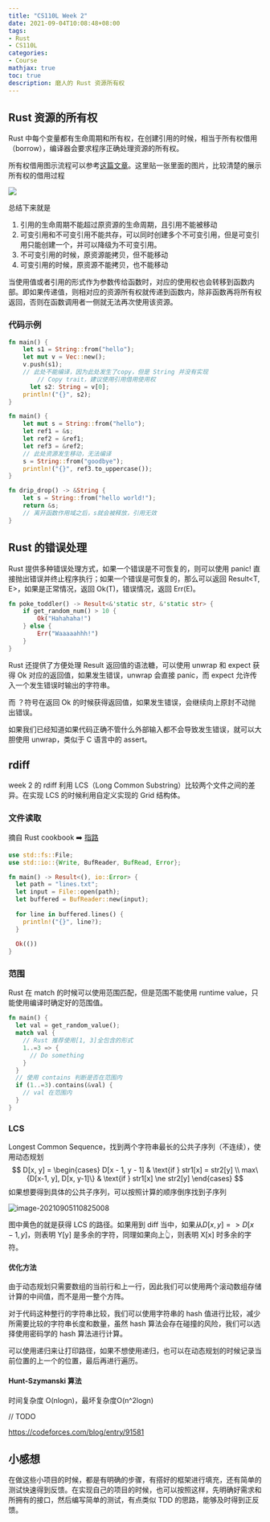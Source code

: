 ```yaml
---
title: "CS110L Week 2"
date: 2021-09-04T10:08:48+08:00
tags:
- Rust
- CS110L
categories:
- Course
mathjax: true
toc: true
description: 磨人的 Rust 资源所有权
---
```


## Rust 资源的所有权

Rust 中每个变量都有生命周期和所有权，在创建引用的时候，相当于所有权借用（borrow），编译器会要求程序正确处理资源的所有权。

所有权借用图示流程可以参考[这篇文章](https://www.notion.so/Rust-94aebbb2df77462bbc20b5536c611106#878feb4fbe6b4764874c06760874bf9f)。这里贴一张里面的图片，比较清楚的展示所有权的借用过程

![](rust-move-copy-borrow.png)

总结下来就是

1. 引用的生命周期不能超过原资源的生命周期，且引用不能被移动
2. 可变引用和不可变引用不能共存，可以同时创建多个不可变引用，但是可变引用只能创建一个，并可以降级为不可变引用。
3. 不可变引用的时候，原资源能拷贝，但不能移动
4. 可变引用的时候，原资源不能拷贝，也不能移动

当使用值或者引用的形式作为参数传给函数时，对应的使用权也会转移到函数内部。即如果传递值，则相对应的资源所有权就传递到函数内，除非函数再将所有权返回，否则在函数调用者一侧就无法再次使用该资源。

### 代码示例

```rust
fn main() {
    let s1 = String::from("hello");
    let mut v = Vec::new();
    v.push(s1);
    // 此处不能编译，因为此处发生了copy，但是 String 并没有实现
		// Copy trait，建议使用引用借用使用权
	  let s2: String = v[0];
    println!("{}", s2);
}
```

```rust
fn main() {
    let mut s = String::from("hello");
    let ref1 = &s;
    let ref2 = &ref1;
    let ref3 = &ref2;
  	// 此处资源发生移动，无法编译
    s = String::from("goodbye");
    println!("{}", ref3.to_uppercase());
}
```

```rust
fn drip_drop() -> &String {
    let s = String::from("hello world!");
    return &s;
    // 离开函数作用域之后，s就会被释放，引用无效
}
```

## Rust 的错误处理

Rust 提供多种错误处理方式，如果一个错误是不可恢复的，则可以使用 panic! 直接抛出错误并终止程序执行；如果一个错误是可恢复的，那么可以返回 Result<T, E>，如果是正常情况，返回 Ok(T)，错误情况，返回 Err(E)。

```rust
fn poke_toddler() -> Result<&'static str, &'static str> {
    if get_random_num() > 10 {
        Ok("Hahahaha!")
    } else {
        Err("Waaaaahhh!")
    }
}
```

Rust 还提供了方便处理 Result 返回值的语法糖，可以使用 unwrap 和 expect 获得 Ok 对应的返回值，如果发生错误，unwrap 会直接 panic，而 expect 允许传入一个发生错误时输出的字符串。

而 ？符号在返回 Ok 的时候获得返回值，如果发生错误，会继续向上原封不动抛出错误。

如果我们已经知道如果代码正确不管什么外部输入都不会导致发生错误，就可以大胆使用 unwrap，类似于 C 语言中的 assert。

## rdiff

week 2 的 rdiff 利用 LCS（Long Common Substring）比较两个文件之间的差异。在实现 LCS 的时候利用自定义实现的 Grid 结构体。

### 文件读取

摘自 Rust cookbook ➡️ [指路](https://rust-lang-nursery.github.io/rust-cookbook/file/read-write.html#read-lines-of-strings-from-a-file)

```rust
use std::fs::File;
use std::io::{Write, BufReader, BufRead, Error};

fn main() -> Result<(), io::Error> {
  let path = "lines.txt";
  let input = File::open(path);
  let buffered = BufReader::new(input);
  
  for line in buffered.lines() {
    println!("{}", line?);
  }
  
  Ok(())
}
```

### 范围

Rust 在 match 的时候可以使用范围匹配，但是范围不能使用 runtime value，只能使用编译时确定好的范围值。

```rust
fn main() {
  let val = get_random_value();
  match val {
    // Rust 推荐使用[1, 3]全包含的形式
    1..=3 => {
      // Do something
    }
  }
  // 使用 contains 判断是否在范围内
  if (1..=3).contains(&val) {
    // val 在范围内
  }
}
```

### LCS

Longest Common Sequence，找到两个字符串最长的公共子序列（不连续），使用动态规划
$$
D[x, y] =
\begin{cases}
D[x - 1, y - 1] & \text{if } str1[x] = str2[y] \\
max\{D[x-1, y], D[x, y-1]\} & \text{if } str1[x] \ne str2[y]
\end{cases}
$$
如果想要得到具体的公共子序列，可以按照计算的顺序倒序找到子序列

![image-20210905110825008](lcs-table.png)

图中黄色的就是获得 LCS 的路径。如果用到 diff 当中，如果从$D[x, y] => D[x-1, y]$，则表明 Y[y] 是多余的字符，同理如果向上👆，则表明 X[x] 时多余的字符。

#### 优化方法

由于动态规划只需要数组的当前行和上一行，因此我们可以使用两个滚动数组存储计算的中间值，而不是用一整个方阵。

对于代码这种整行的字符串比较，我们可以使用字符串的 hash 值进行比较，减少所需要比较的字符串长度和数量，虽然 hash 算法会存在碰撞的风险，我们可以选择使用密码学的 hash 算法进行计算。

可以使用递归来让打印路径，如果不想使用递归，也可以在动态规划的时候记录当前位置的上一个的位置，最后再进行遍历。

#### Hunt-Szymanski 算法

时间复杂度 O(nlogn)，最坏复杂度O(n^2logn)

// TODO

https://codeforces.com/blog/entry/91581

## 小感想

在做这些小项目的时候，都是有明确的步骤，有搭好的框架进行填充，还有简单的测试快速得到反馈。在实现自己的项目的时候，也可以按照这样，先明确好需求和所拥有的接口，然后编写简单的测试，有点类似 TDD 的思路，能够及时得到正反馈。
